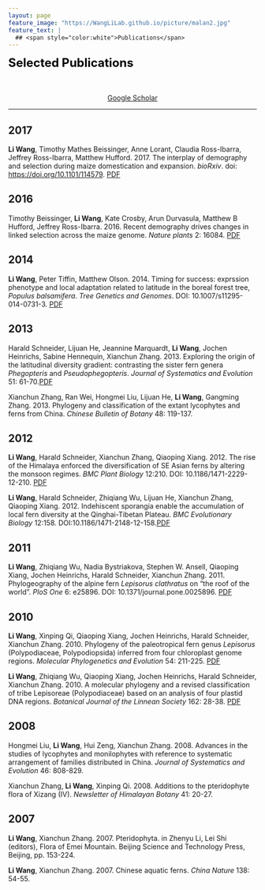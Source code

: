 ```yaml
---
layout: page
feature_image: "https://WangLiLab.github.io/picture/malan2.jpg"
feature_text: |
  ## <span style="color:white">Publications</span>
---
```



<B><font size = "5" color="black">Selected Publications</font></b><br />

　<div align="center">
<a href="https://scholar.google.com/citations?hl=en&user=yGEvdz0AAAAJ&view_op=list_works&sortby=pubdate" target="_blank">Google Scholar</a>
</div>

----
## 2017
**Li Wang**, Timothy Mathes Beissinger, Anne Lorant, Claudia Ross-Ibarra, Jeffrey Ross-Ibarra, Matthew Hufford. 2017. The interplay of demography and selection during maize domestication and expansion. _bioRxiv_. doi: https://doi.org/10.1101/114579. [PDF](files/wang2017BioRxiv.pdf)

## 2016
Timothy Beissinger, **Li Wang**, Kate Crosby, Arun Durvasula, Matthew B Hufford, Jeffrey Ross-Ibarra. 2016. Recent demography drives changes in linked selection across the maize genome. _Nature plants_ 2: 16084. [PDF](files/Beissinger2016.pdf)

## 2014
**Li Wang**, Peter Tiffin, Matthew Olson. 2014. Timing for success: exprssion phenotype and local adaptation related to latitude in the boreal forest tree, _Populus balsamifera_. _Tree Genetics and Genomes_. DOI: 10.1007/s11295-014-0731-3. [PDF](files/wang2014populus.pdf)

## 2013
Harald Schneider, Lijuan He, Jeannine Marquardt, **Li Wang**, Jochen Heinrichs, Sabine Hennequin, Xianchun Zhang. 2013. Exploring the origin of the latitudinal diversity gradient: contrasting the sister fern genera _Phegopteris_ and _Pseudophegopteris_. _Journal of Systematics and Evolution_ 51: 61-70.[PDF](files/Schneider2013.pdf)

Xianchun Zhang, Ran Wei, Hongmei Liu, Lijuan He, **Li Wang**, Gangming Zhang. 2013. Phylogeny and classification of the extant lycophytes and ferns from China. _Chinese Bulletin of Botany_ 48: 119-137.

## 2012
**Li Wang**, Harald Schneider, Xianchun Zhang, Qiaoping Xiang. 2012. The rise of the Himalaya enforced the diversification of SE Asian ferns by altering the monsoon regimes. _BMC Plant Biology_ 12:210. DOI: 10.1186/1471-2229-12-210. [PDF](files/wang2012RiseHimalaya.pdf)

**Li Wang**, Harald Schneider, Zhiqiang Wu, Lijuan He, Xianchun Zhang, Qiaoping Xiang. 2012. Indehiscent sporangia enable the accumulation of local fern diversity at the Qinghai-Tibetan Plateau. _BMC Evolutionary Biology_ 12:158. DOI:10.1186/1471-2148-12-158.[PDF](files/wang2012indehiscentSporangia.pdf)

## 2011
**Li Wang**, Zhiqiang Wu, Nadia Bystriakova, Stephen W. Ansell, Qiaoping Xiang, Jochen Heinrichs, Harald Schneider, Xianchun Zhang. 2011. Phylogeography of the alpine fern _Lepisorus clathratus_ on “the roof of the world”. _PloS One_ 6: e25896. DOI: 10.1371/journal.pone.0025896. [PDF](files/wang2014populus.pdf)

## 2010
**Li Wang**, Xinping Qi, Qiaoping Xiang, Jochen Heinrichs, Harald Schneider, Xianchun Zhang. 2010. Phylogeny of the paleotropical fern genus _Lepisorus_ (Polypodiaceae, Polypodiopsida) inferred from four chloroplast genome regions. _Molecular Phylogenetics and Evolution_ 54: 211-225. [PDF](files/wang2010MPE.pdf)

**Li Wang**, Zhiqiang Wu, Qiaoping Xiang, Jochen Heinrichs, Harald Schneider, Xianchun Zhang. 2010. A molecular phylogeny and a revised classification of tribe Lepisoreae (Polypodiaceae) based on an analysis of four plastid DNA regions. _Botanical Journal of the Linnean Society_ 162: 28-38. [PDF](files/wang2010Lepisoreae.pdf)

## 2008
Hongmei Liu, **Li Wang**, Hui Zeng, Xianchun Zhang. 2008. Advances in the studies of lycophytes and monilophytes with reference to systematic arrangement of families distributed in China. _Journal of Systematics and Evolution_ 46: 808-829. 

Xianchun Zhang, **Li Wang**, Xinping Qi. 2008. Additions to the pteridophyte flora of Xizang (IV). _Newsletter of Himalayan Botany_ 41: 20-27. 

## 2007  
**Li Wang**, Xianchun Zhang. 2007. Pteridophyta. in Zhenyu Li, Lei Shi (editors), Flora of Emei Mountain. Beijing Science and Technology Press, Beijing, pp. 153-224. 
  
**Li Wang**, Xianchun Zhang. 2007. Chinese aquatic ferns. _China Nature_ 138: 54-55. 



